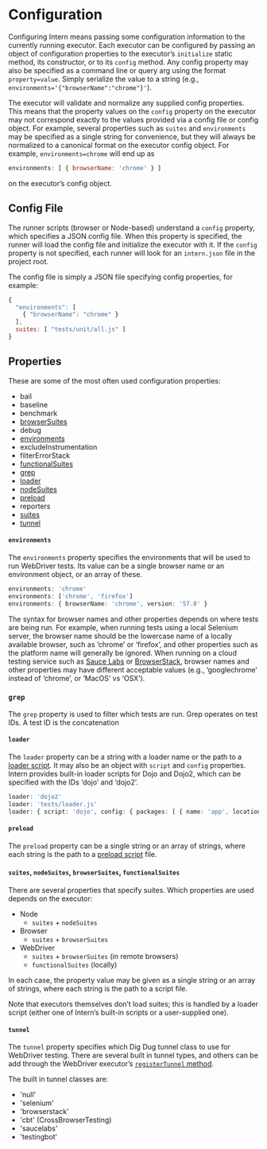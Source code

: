 # Configuration

Configuring Intern means passing some configuration information to the currently running executor. Each executor can be
configured by passing an object of configuration properties to the executor’s `initialize` static method, its
constructor, or to its `config` method. Any config property may also be specified as a command line or query arg using
the format `property=value`. Simply serialize the value to a string (e.g., `environments='{"browserName":"chrome"}'`).

The executor will validate and normalize any supplied config properties. This means that the property values on the
`config` property on the executor may not correspond exactly to the values provided via a config file or config object.
For example, several properties such as `suites` and `environments` may be specified as a single string for convenience,
but they will always be normalized to a canonical format on the executor config object. For example,
`environments=chrome` will end up as

```js
environments: [ { browserName: 'chrome' } ]
```

on the executor’s config object.

## Config File

The runner scripts (browser or Node-based) understand a `config` property, which specifies a JSON config file. When this
property is specified, the runner will load the config file and initialize the executor with it. If the `config`
property is not specified, each runner will look for an `intern.json` file in the project root.

The config file is simply a JSON file specifying config properties, for example:

```js
{
  "environments": [
    { "browserName": "chrome" }
  ],
  suites: [ "tests/unit/all.js" ]
}
```

## Properties

These are some of the most often used configuration properties:

* bail
* baseline
* benchmark
* [browserSuites](#suites-nodesuites-browsersuites-functionalsuites)
* debug
* [environments](#environments)
* excludeInstrumentation
* filterErrorStack
* [functionalSuites](#suites-nodesuites-browsersuites-functionalsuites)
* [grep](#grep)
* [loader](#loader)
* [nodeSuites](#suites-nodesuites-browsersuites-functionalsuites)
* [preload](#preload)
* reporters
* [suites](#suites-nodesuites-browsersuites-functionalsuites)
* [tunnel](#tunnel)

#### `environments`

The `environments` property specifies the environments that will be used to run WebDriver tests. Its value can be a
single browser name or an environment object, or an array of these.

```ts
environments: 'chrome'
environments: ['chrome', 'firefox']
environments: { browserName: 'chrome', version: '57.0' }
```

The syntax for browser names and other properties depends on where tests are being run. For example, when running tests
using a local Selenium server, the browser name should be the lowercase name of a locally available browser, such as
‘chrome’ or ‘firefox’, and other properties such as the platform name will generally be ignored. When running on a cloud
testing service such as [Sauce
Labs](https://wiki.saucelabs.com/display/DOCS/Test+Configuration+Options#TestConfigurationOptions-RequiredSeleniumTestConfigurationSettings)
or [BrowserStack](https://www.browserstack.com/automate/capabilities), browser names and other properties may have
different acceptable values (e.g., ‘googlechrome’ instead of ‘chrome’, or ‘MacOS’ vs ‘OSX’).

### `grep`

The `grep` property is used to filter which tests are run. Grep operates on test IDs. A test ID is the concatenation

#### `loader`

The `loader` property can be a string with a loader name or the path to a [loader script](./architecture.md#loaders). It
may also be an object with `script` and `config` properties. Intern provides built-in loader scripts for Dojo and Dojo2,
which can be specified with the IDs ‘dojo’ and ‘dojo2’.

```ts
loader: 'dojo2'
loader: 'tests/loader.js'
loader: { script: 'dojo', config: { packages: [ { name: 'app', location: './js' } ] } }
```

#### `preload`

The `preload` property can be a single string or an array of strings, where each string is the path to a [preload
script](./architecture.md#preload-scripts) file.

#### `suites`, `nodeSuites`, `browserSuites`, `functionalSuites`

There are several properties that specify suites. Which properties are used depends on the executor:

* Node
  * `suites` + `nodeSuites`
* Browser
  * `suites` + `browserSuites`
* WebDriver
  * `suites` + `browserSuites` (in remote browsers)
  * `functionalSuites` (locally)

In each case, the property value may be given as a single string or an array of strings, where each string is the path
to a script file.

Note that executors themselves don’t load suites; this is handled by a loader script (either one of Intern’s built-in
scripts or a user-supplied one).

#### `tunnel`

The `tunnel` property specifies which Dig Dug tunnel class to use for WebDriver testing. There are several built in
tunnel types, and others can be add through the WebDriver executor’s [`registerTunnel`
method](./architecture.md#extension-points).

The built in tunnel classes are:

* 'null'
* 'selenium'
* 'browserstack'
* 'cbt' (CrossBrowserTesting)
* 'saucelabs'
* 'testingbot'
